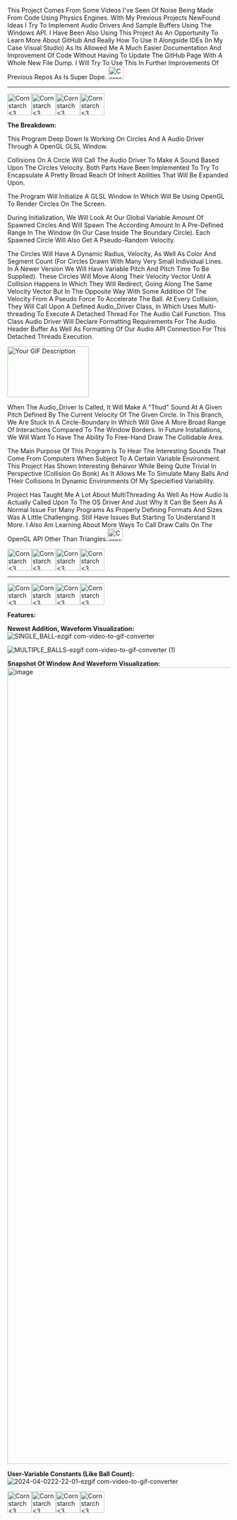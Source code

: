 This Project Comes From Some Videos I've Seen Of Noise Being Made From Code Using Physics Engines. With My Previous Projects NewFound Ideas I Try To Implement Audio Drivers And Sample Buffers Using The Windows API. I Have Been Also Using This Project
As An Opportunity To Learn More About GitHub And Really How To Use It Alongside IDEs (In My Case Visual Studio) As Its Allowed Me A Much Easier Documentation And Improvement Of Code Without Having To Update The GitHub Page With A Whole New File Dump. I Will Try To
Use This In Further Improvements Of Previous Repos As Is Super Dope. <img src="https://github.com/Kingerthanu/CPP_BouncingBalls_WindowsAudioAPI/assets/76754592/f9c6103e-0226-4364-9018-6a9e1f816578" alt="Cornstarch <3" width="35" height="29">

------------------------------------------------------

<img src="https://github.com/Kingerthanu/CPP_BouncingBalls_WindowsAudioAPI/assets/76754592/d2377047-3dfa-4bba-9def-8668d01f8517" alt="Cornstarch <3" width="55" height="49"><img src="https://github.com/Kingerthanu/CPP_BouncingBalls_WindowsAudioAPI/assets/76754592/d2377047-3dfa-4bba-9def-8668d01f8517" alt="Cornstarch <3" width="55" height="49"><img src="https://github.com/Kingerthanu/CPP_BouncingBalls_WindowsAudioAPI/assets/76754592/d2377047-3dfa-4bba-9def-8668d01f8517" alt="Cornstarch <3" width="55" height="49"><img src="https://github.com/Kingerthanu/CPP_BouncingBalls_WindowsAudioAPI/assets/76754592/d2377047-3dfa-4bba-9def-8668d01f8517" alt="Cornstarch <3" width="55" height="49">

**The Breakdown:**

This Program Deep Down Is Working On Circles And A Audio Driver Through A OpenGL GLSL Window.

Collisions On A Circle Will Call The Audio Driver To Make A Sound Based Upon The Circles Velocity. Both Parts Have Been Implemented To Try To Encapsulate A Pretty Broad Reach Of Inherit Abilities That Will Be Expanded Upon.

The Program Will Initialize A GLSL Window In Which Will Be Using OpenGL To Render Circles On The Screen. 

During Initialization, We Will Look At Our Global Variable Amount Of Spawned Circles And Will Spawn The According Amount In A Pre-Defined Range In The Window (In Our Case Inside The Boundary Circle). Each Spawned Circle Will 
Also Get A Pseudo-Random Velocity.

The Circles Will Have A Dynamic Radius, Velocity, As Well As Color And Segment Count (For Circles Drawn With Many Very Small Individual Lines. In A Newer Version We Will Have Variable Pitch And Pitch Time To Be Supplied). These Circles Will Move Along Their Velocity Vector Until A Collision Happens In Which They Will Redirect, Going Along The Same Velocity Vector But In The Opposite Way With Some Addition Of The Velocity From A Pseudo Force To Accelerate The Ball. At Every Collision, They Will Call Upon A Defined Audio_Driver Class, In Which Uses Multi-threading To Execute A Detached Thread For The Audio Call Function. This Class Audio Driver Will Declare Formatting Requirements For The Audio Header Buffer As Well As Formatting Of Our Audio API Connection For This Detached Threads Execution.

<img src="https://github.com/Kingerthanu/CPP_BouncingBalls_WindowsAudioAPI/assets/76754592/3861a441-5761-4674-a8ad-642c9d733942" alt="Your GIF Description" width="185" height="115">

When The Audio_Driver Is Called, It Will Make A "Thud" Sound At A Given Pitch Defined By The Current Velocity Of The Given Circle.
In This Branch, We Are Stuck In A Circle-Boundary In Which Will Give A More Broad Range Of Interactions Compared To The Window Borders. In Future Installations, We Will Want To Have The Ability To Free-Hand Draw The Collidable Area.


The Main Purpose Of This Program Is To Hear The Interesting Sounds That Come From Computers When Subject To A Certain Variable Environment. This Project Has Shown Interesting Behaivor While Being Quite Trivial In Perspective (Collision Go Bonk) As It Allows Me To Simulate Many Balls And THeir Collisions In Dynamic Environments Of My Specieified Variability.

Project Has Taught Me A Lot About MultiThreading As Well As How Audio Is Actually Called Upon To The OS Driver And Just Why It Can Be Seen As A Normal Issue For Many Programs As Properly Defining Formats And Sizes Was A Little Challenging. Still Have Issues But Starting To Understand It More.
I Also Am Learning About More Ways To Call Draw Calls On The OpenGL API Other Than Triangles.<img src="https://github.com/Kingerthanu/CPP_BouncingBalls_WindowsAudioAPI/assets/76754592/4e382c5b-bf2d-4834-80e5-fd4227b9902e" alt="Cornstarch <3" width="35" height="29">


<img src="https://github.com/Kingerthanu/CPP_BouncingBalls_WindowsAudioAPI/assets/76754592/63200c18-e940-46f2-aa56-fcf2f2a5893c" alt="Cornstarch <3" width="55" height="49"><img src="https://github.com/Kingerthanu/CPP_BouncingBalls_WindowsAudioAPI/assets/76754592/63200c18-e940-46f2-aa56-fcf2f2a5893c" alt="Cornstarch <3" width="55" height="49"><img src="https://github.com/Kingerthanu/CPP_BouncingBalls_WindowsAudioAPI/assets/76754592/63200c18-e940-46f2-aa56-fcf2f2a5893c" alt="Cornstarch <3" width="55" height="49"><img src="https://github.com/Kingerthanu/CPP_BouncingBalls_WindowsAudioAPI/assets/76754592/63200c18-e940-46f2-aa56-fcf2f2a5893c" alt="Cornstarch <3" width="55" height="49">

------------------------------------------------------

<img src="https://github.com/Kingerthanu/CPP_BouncingBalls_WindowsAudioAPI/assets/76754592/0a564bb7-d4b0-4e7f-afe5-ae799e0b575a" alt="Cornstarch <3" width="55" height="49"><img src="https://github.com/Kingerthanu/CPP_BouncingBalls_WindowsAudioAPI/assets/76754592/0a564bb7-d4b0-4e7f-afe5-ae799e0b575a" alt="Cornstarch <3" width="55" height="49"><img src="https://github.com/Kingerthanu/CPP_BouncingBalls_WindowsAudioAPI/assets/76754592/0a564bb7-d4b0-4e7f-afe5-ae799e0b575a" alt="Cornstarch <3" width="55" height="49"><img src="https://github.com/Kingerthanu/CPP_BouncingBalls_WindowsAudioAPI/assets/76754592/0a564bb7-d4b0-4e7f-afe5-ae799e0b575a" alt="Cornstarch <3" width="55" height="49">

**Features:**

**Newest Addition, Waveform Visualization:**
![SINGLE_BALL-ezgif com-video-to-gif-converter](https://github.com/Kingerthanu/CPP_BouncingBalls_WindowsAudioAPI/assets/76754592/1f06e60f-041b-47ae-8f58-39251609418a)

![MULTIPLE_BALLS-ezgif com-video-to-gif-converter (1)](https://github.com/Kingerthanu/CPP_BouncingBalls_WindowsAudioAPI/assets/76754592/f0078bc3-ef16-460e-93fe-f75362144df1)

**Snapshot Of Window And Waveform Visualization:**
<img width="1802" alt="image" src="https://github.com/Kingerthanu/CPP_BouncingBalls_WindowsAudioAPI/assets/76754592/97a143f0-98f2-4677-b189-4ad3cc5e07fa">

**User-Variable Constants (Like Ball Count):**
![2024-04-0222-22-01-ezgif com-video-to-gif-converter](https://github.com/Kingerthanu/CPP_BouncingBalls_WindowsAudioAPI/assets/76754592/bddf1d6d-32ac-4ad1-b6fe-9143d6f8d670)


<img src="https://github.com/Kingerthanu/CPP_BouncingBalls_WindowsAudioAPI/assets/76754592/b28fd612-824f-48f5-a2dd-c46f8824b07e" alt="Cornstarch <3" width="55" height="49"><img src="https://github.com/Kingerthanu/CPP_BouncingBalls_WindowsAudioAPI/assets/76754592/b28fd612-824f-48f5-a2dd-c46f8824b07e" alt="Cornstarch <3" width="55" height="49"><img src="https://github.com/Kingerthanu/CPP_BouncingBalls_WindowsAudioAPI/assets/76754592/b28fd612-824f-48f5-a2dd-c46f8824b07e" alt="Cornstarch <3" width="55" height="49"><img src="https://github.com/Kingerthanu/CPP_BouncingBalls_WindowsAudioAPI/assets/76754592/b28fd612-824f-48f5-a2dd-c46f8824b07e" alt="Cornstarch <3" width="55" height="49">


